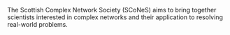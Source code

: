 The Scottish Complex Network Society (SCoNeS) aims to bring together scientists interested in complex networks and their application to resolving real-world problems. 
